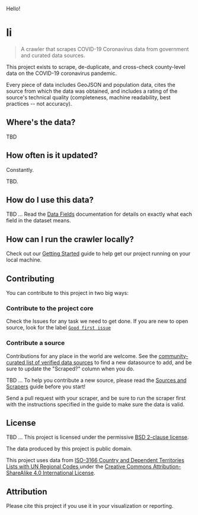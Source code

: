 Hello!

# li

> A crawler that scrapes COVID-19 Coronavirus data from government and
  curated data sources.

This project exists to scrape, de-duplicate, and cross-check
county-level data on the COVID-19 coronavirus pandemic.

Every piece of data includes GeoJSON and population data, cites the
source from which the data was obtained, and includes a rating of the
source's technical quality (completeness, machine readability, best
practices -- not accuracy).

## Where's the data?

TBD

## How often is it updated?

Constantly.

TBD.

## How do I use this data?

TBD ... Read the [Data Fields](./docs/data_fields.md) documentation for
details on exactly what each field in the dataset means.

## How can I run the crawler locally?

Check out our [Getting Started](./docs/getting_started.md) guide to
help get our project running on your local machine.

## Contributing

You can contribute to this project in two big ways:

### Contribute to the project core

Check the Issues for any task we need to get done. If you are new to
open source, look for the label [`Good first
issue`](https://github.com/covidatlas/li/labels/good%20first%20issue)

### Contribute a source

Contributions for any place in the world are welcome. See the
[community-curated list of verified data
sources](https://docs.google.com/spreadsheets/d/1T2cSvWvUvurnOuNFj2AMPGLpuR2yVs3-jdd_urfWU4c/edit#gid=0)
to find a new datasource to add, and be sure to update the "Scraped?"
column when you do.

TBD ... To help you contribute a new source, please read the [Sources and
Scrapers](./docs/sources.md) guide before you start!

Send a pull request with your scraper, and be sure to run the scraper
first with the instructions specified in the guide to make sure the
data is valid.

## License

TBD ... This project is licensed under the permissive [BSD 2-clause license](LICENSE).

The data produced by this project is public domain.

This project uses data from [ISO-3166 Country and Dependent
Territories Lists with UN Regional Codes
](https://github.com/lukes/ISO-3166-Countries-with-Regional-Codes)
under the [Creative Commons Attribution-ShareAlike 4.0 International
License](https://creativecommons.org/licenses/by-sa/4.0/).

## Attribution

Please cite this project if you use it in your visualization or
reporting.

